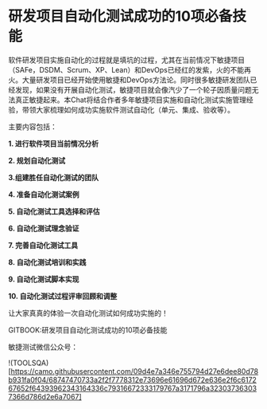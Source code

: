 # 研发项目自动化测试成功的10项必备技能 

软件研发项目实施自动化的过程就是填坑的过程，尤其在当前情况下敏捷项目（SAFe，DSDM、Scrum、XP、Lean）和DevOps已经红的发紫，火的不能再火。大量研发项目已经开始使用敏捷和DevOps方法论。同时很多敏捷研发团队已经发现，如果没有开展自动化测试，敏捷项目就会像汽少了一个轮子因质量问题无法真正敏捷起来。本Chat将结合作者多年敏捷项目实施和自动化测试实施管理经验，带领大家梳理如何成功实施软件测试自动化（单元、集成、验收等）。

主要内容包括：

**1. 进行软件项目当前情况分析**

**2. 规划自动化测试**

**3.组建胜任自动化测试的团队**

**4. 准备自动化测试案例**

**5. 自动化测试工具选择和评估**

**6. 自动化测试理念验证**

**7. 完善自动化测试工具**

**8. 自动化测试培训和实践**

**9. 自动化测试脚本实现**

**10. 自动化测试过程评审回顾和调整**

让大家真真的体验一次自动化测试如何成功实施的！

GITBOOK:研发项目自动化测试成功的10项必备技能

敏捷测试微信公众号：

!(TOOLSQA)[https://camo.githubusercontent.com/09d4e7a346e755794d27e6dee80d78b931fa0f04/68747470733a2f2f7778312e73696e61696d672e636e2f6c617267652f64393962343164336c79316672333179767a3171796a323037363037366d786d2e6a7067]
